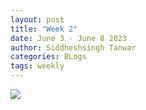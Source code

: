 ```yaml
---
layout: post
title: "Week 2"
date: June 3 - June 8 2023
author: Siddheshsingh Tanwar
categories: BLogs
tags: weekly
---
```




![](https://hackmd.io/_uploads/HJzwbHyvn.png)